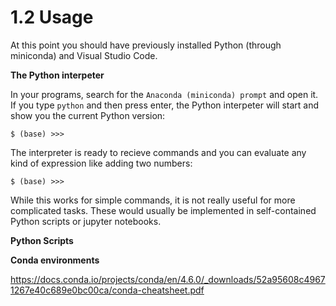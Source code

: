 # 1.2 Usage

At this point you should have previously installed Python (through miniconda) and Visual Studio Code.

**The Python interpeter**

In your programs, search for the `Anaconda (miniconda) prompt` and open it. If you type `python` and then press enter, the Python interpeter will start and show you the current Python version:

```
$ (base) >>>
```

The interpreter is ready to recieve commands and you can evaluate any kind of expression like adding two numbers:

```
$ (base) >>>
```

While this works for simple commands, it is not really useful for more complicated tasks. These would usually be implemented in self-contained Python scripts or jupyter notebooks.

**Python Scripts**



**Conda environments**

https://docs.conda.io/projects/conda/en/4.6.0/_downloads/52a95608c49671267e40c689e0bc00ca/conda-cheatsheet.pdf